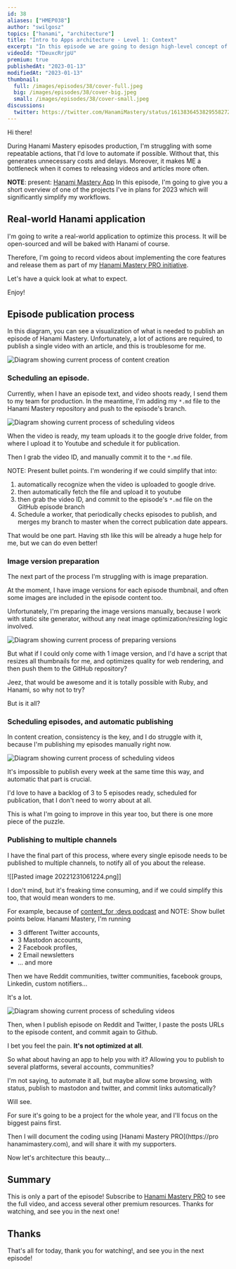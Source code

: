 ```yaml
---
id: 38
aliases: ["HMEP038"]
author: "swilgosz"
topics: ["hanami", "architecture"]
title: "Intro to Apps architecture - Level 1: Context"
excerpt: "In this episode we are going to design high-level concept of Hanami-based Web application. In 2023 we're going to automate a few things, and create production-ready Hanami application, that will support our content creation."
videoId: "TDeuxcRrjpU"
premium: true
publishedAt: "2023-01-13"
modifiedAt: "2023-01-13"
thumbnail:
  full: /images/episodes/38/cover-full.jpeg
  big: /images/episodes/38/cover-big.jpeg
  small: /images/episodes/38/cover-small.jpeg
discussions:
  twitter: https://twitter.com/HanamiMastery/status/1613836453829558272
---
```

Hi there!

During Hanami Mastery episodes production, I'm struggling with some repeatable actions, that I'd love to automate if possible. Without that, this generates unnecessary costs and delays. Moreover, it makes ME a bottleneck when it comes to releasing videos and articles more often.

**NOTE**: present: [Hanami Mastery App](https://github.com/hanamimastery/app) In this episode, I'm going to give you a short overview of one of the projects I've in plans for 2023 which will significantly simplify my workflows.

## Real-world Hanami application

I'm going to write a real-world application to optimize this process. It will be open-sourced and will be baked with Hanami of course.

Therefore, I'm going to record videos about implementing the core features and release them as part of my [Hanami Mastery PRO initiative](https://pro.hanamimastery.com).

Let's have a quick look at what to expect.

Enjoy!

## Episode publication process

In this diagram, you can see a visualization of what is needed to publish an episode of Hanami Mastery. Unfortunately, a lot of actions are required, to publish a single video with an article, and this is troublesome for me.

![Diagram showing current process of content creation](/images/episodes/38/diagram-old-rcreation-process.png)

### Scheduling an episode.

Currently, when I have an episode text, and video shoots ready, I send them to my team for production. In the meantime, I'm adding my `*.md` file to the Hanami Mastery repository and push to the episode's branch.

![Diagram showing current process of scheduling videos](/images/episodes/38/diagram-video-schedule-process-old.png)

When the video is ready, my team uploads it to the google drive folder, from where I upload it to Youtube and schedule it for publication.

Then I grab the video ID, and manually commit it to the `*.md` file.

NOTE: Present bullet points.
I'm wondering if we could simplify that into:
1. automatically recognize when the video is uploaded to google drive.
2. then automatically fetch the file and upload it to youtube
3. then grab the video ID, and commit to the episode's `*.md` file on the GitHub episode branch
4. Schedule a worker, that periodically checks episodes to publish, and merges my branch to master when the correct publication date appears.

That would be one part. Having sth like this will be already a huge help for me, but we can do even better!

### Image version preparation

The next part of the process I'm struggling with is image preparation.

At the moment, I have image versions for each episode thumbnail, and often some images are included in the episode content too.

Unfortunately, I'm preparing the image versions manually, because I work with static site generator, without any neat image optimization/resizing logic involved.

![Diagram showing current process of preparing versions](/images/episodes/38/diagram-versions-preparation-old.png)

But what if I could only come with 1 image version, and I'd have a script that resizes all thumbnails for me, and optimizes quality for web rendering, and then push them to the GitHub repository?

Jeez, that would be awesome and it is totally possible with Ruby, and Hanami, so why not to try?

But is it all?

### Scheduling episodes, and automatic publishing

In content creation, consistency is the key, and I do struggle with it, because I'm publishing my episodes manually right now.

![Diagram showing current process of scheduling videos](/images/episodes/38/diagram-publishing-scheduling-old.png)

It's impossible to publish every week at the same time this way, and automatic that part is crucial.

I'd love to have a backlog of 3 to 5 episodes ready, scheduled for publication, that I don't need to worry about at all.

This is what I'm going to improve in this year too, but there is one more piece of the puzzle.

### Publishing to multiple channels

I have the final part of this process, where every single episode needs to be published to multiple channels, to notify all of you about the release.

![[Pasted image 20221231061224.png]]

I don't mind, but it's freaking time consuming, and if we could simplify this too, that would mean wonders to me.

For example, because of [content_for :devs podcast](https://www.contentfor.dev) and NOTE: Show bullet points below. Hanami Mastery, I'm running
- 3 different Twitter accounts,
- 3 Mastodon accounts,
- 2 Facebook profiles,
- 2 Email newsletters
- ... and more

Then we have Reddit communities, twitter communities, facebook groups, Linkedin, custom notifiers...

It's a lot.

![Diagram showing current process of scheduling videos](/images/episodes/38/diagram-publisher-old.png)

Then, when I publish episode on Reddit and Twitter, I paste the posts URLs to the episode content, and commit again to Github.

I bet you feel the pain. **It's not optimized at all**.

So what about having an app to help you with it? Allowing you to publish to several platforms, several accounts, communities?

I'm not saying, to automate it all, but maybe allow some browsing, with status, publish to mastodon and twitter, and commit links automatically?

Will see.

For sure it's going to be a project for the whole year, and I'll focus on the biggest pains first.

Then I will document the coding using [Hanami Mastery PRO](https://pro hanamimastery.com), and will share it with my supporters.

Now let's architecture this beauty...

## Summary

This is only a part of the episode!
Subscribe to [Hanami Mastery PRO](https://pro.hanamimastery.com) to see the full video, and access several other premium resources. Thanks for watching, and see you in the next one!

## Thanks

That's all for today, thank you for watching!, and see you in the next episode!
